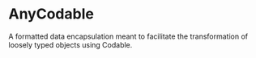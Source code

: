 # AnyCodable
A formatted data encapsulation meant to facilitate the transformation of loosely typed objects using Codable.
